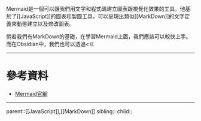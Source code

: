 Mermaid是一個可以讓我們用文字和程式碼建立圖表跟視覺化效果的工具。他基於了[[JavaScript]]的圖表和製圖工具，可以呈現出類似[[MarkDown]]的文字定義來動態建立以及修改圖表。

倘若我們有MarkDown的基礎，在學習Mermaid上面，我們應該可以較快上手。而在Obsidian中，我們也可以透過<ㄍ
- - -
# 參考資料
- [Mermaid官網](https://mermaid.js.org/intro/)
- - -
parent::[[JavaScript]],[[MarkDown]]
sibling::
child::